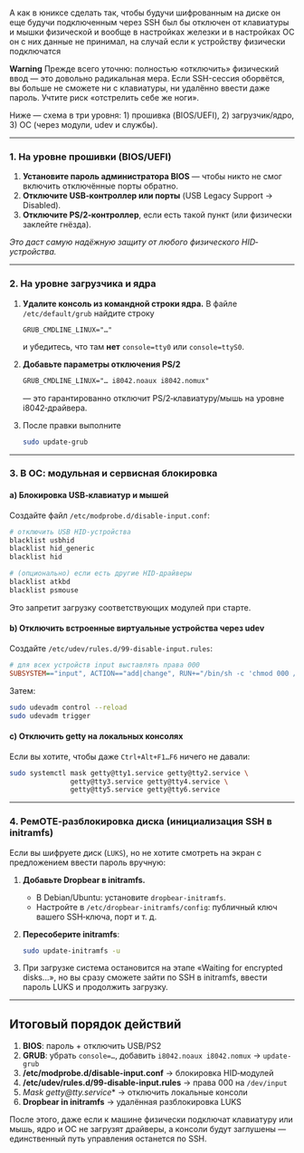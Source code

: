 # 


А как в юниксе сделать так, чтобы будучи шифрованным на диске он еще будучи подключенным через SSH был бы отключен от клавиатуры и мышки физической и вообще в настройках железки и в настройках ОС он с них данные не принимал, на случай если к устройству физически подключатся


**Warning** Прежде всего уточню: полностью «отключить» физический ввод — это довольно радикальная мера. Если SSH-сессия оборвётся, вы больше не сможете ни с клавиатуры, ни удалённо ввести даже пароль. Учтите риск «отстрелить себе же ноги».

Ниже — схема в три уровня: 1) прошивка (BIOS/UEFI), 2) загрузчик/ядро, 3) ОС (через модули, udev и службы).

---

### 1. На уровне прошивки (BIOS/UEFI)

1. **Установите пароль администратора BIOS** — чтобы никто не смог включить отключённые порты обратно.
2. **Отключите USB‑контроллер или порты** (USB Legacy Support → Disabled).
3. **Отключите PS/2‑контроллер**, если есть такой пункт (или физически заклейте гнёзда).

*Это даст самую надёжную защиту от любого физического HID‐устройства.*

---

### 2. На уровне загрузчика и ядра

1. **Удалите консоль из командной строки ядра.**
   В файле `/etc/default/grub` найдите строку

   ```
   GRUB_CMDLINE_LINUX="…"
   ```

   и убедитесь, что там **нет** `console=tty0` или `console=ttyS0`.
2. **Добавьте параметры отключения PS/2**

   ```diff
   GRUB_CMDLINE_LINUX="… i8042.noaux i8042.nomux"
   ```

   — это гарантированно отключит PS/2‑клавиатуру/мышь на уровне i8042‑драйвера.
3. После правки выполните

   ```bash
   sudo update-grub
   ```

---

### 3. В ОС: модульная и сервисная блокировка

#### a) Блокировка USB‑клавиатур и мышей

Создайте файл `/etc/modprobe.d/disable-input.conf`:

```bash
# отключить USB HID‑устройства
blacklist usbhid
blacklist hid_generic
blacklist hid

# (опционально) если есть другие HID‑драйверы
blacklist atkbd
blacklist psmouse
```

Это запретит загрузку соответствующих модулей при старте.

#### b) Отключить встроенные виртуальные устройства через udev

Создайте `/etc/udev/rules.d/99-disable-input.rules`:

```ini
# для всех устройств input выставлять права 000
SUBSYSTEM=="input", ACTION=="add|change", RUN+="/bin/sh -c 'chmod 000 /dev/input/event*'"
```

Затем:

```bash
sudo udevadm control --reload
sudo udevadm trigger
```

#### c) Отключить getty на локальных консолях

Если вы хотите, чтобы даже `Ctrl+Alt+F1…F6` ничего не давали:

```bash
sudo systemctl mask getty@tty1.service getty@tty2.service \
               getty@tty3.service getty@tty4.service \
               getty@tty5.service getty@tty6.service
```

---

### 4. РемOTE‑разблокировка диска (инициализация SSH в initramfs)

Если вы шифруете диск (`LUKS`), но не хотите смотреть на экран с предложением ввести пароль вручную:

1. **Добавьте Dropbear в initramfs.**

   * В Debian/Ubuntu: установите `dropbear-initramfs`.
   * Настройте в `/etc/dropbear-initramfs/config`: публичный ключ вашего SSH‑ключа, порт и т. д.
2. **Пересоберите initramfs**:

   ```bash
   sudo update-initramfs -u
   ```
3. При загрузке система остановится на этапе «Waiting for encrypted disks…», но вы сразу сможете зайти по SSH в initramfs, ввести пароль LUKS и продолжить загрузку.

---

## Итоговый порядок действий

1. **BIOS**: пароль + отключить USB/PS2
2. **GRUB**: убрать `console=…`, добавить `i8042.noaux i8042.nomux` → `update-grub`
3. **/etc/modprobe.d/disable-input.conf** → блокировка HID‑модулей
4. **/etc/udev/rules.d/99-disable-input.rules** → права 000 на `/dev/input`
5. **Mask getty\@tty*.service*\* → отключить локальные консоли
6. **Dropbear in initramfs** → удалённая разблокировка LUKS

После этого, даже если к машине физически подключат клавиатуру или мышь, ядро и ОС не загрузят драйверы, а консоли будут заглушены — единственный путь управления останется по SSH.
